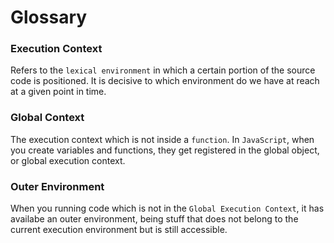 # Glossary

### Execution Context
Refers to the `lexical environment` in which a certain portion of the source code is positioned. It is decisive to which environment do we have at reach at a given point in time.

### Global Context
The execution context which is not inside a `function`. In `JavaScript`, when you create variables and functions, they get registered in the global object, or global execution context.

### Outer Environment
When you running code which is not in the `Global Execution Context`, it has availabe an outer environment, being stuff that does not belong to the current execution environment but is still accessible.
